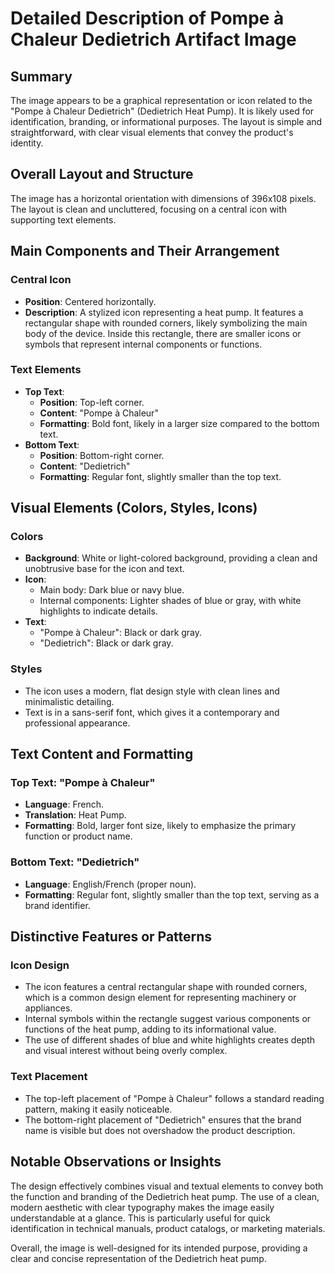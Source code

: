 # Detailed Description of Pompe à Chaleur Dedietrich Artifact Image

## Summary
The image appears to be a graphical representation or icon related to the "Pompe à Chaleur Dedietrich" (Dedietrich Heat Pump). It is likely used for identification, branding, or informational purposes. The layout is simple and straightforward, with clear visual elements that convey the product's identity.

## Overall Layout and Structure
The image has a horizontal orientation with dimensions of 396x108 pixels. The layout is clean and uncluttered, focusing on a central icon with supporting text elements.

## Main Components and Their Arrangement

### Central Icon
- **Position**: Centered horizontally.
- **Description**: A stylized icon representing a heat pump. It features a rectangular shape with rounded corners, likely symbolizing the main body of the device. Inside this rectangle, there are smaller icons or symbols that represent internal components or functions.

### Text Elements
- **Top Text**:
  - **Position**: Top-left corner.
  - **Content**: "Pompe à Chaleur"
  - **Formatting**: Bold font, likely in a larger size compared to the bottom text.
- **Bottom Text**:
  - **Position**: Bottom-right corner.
  - **Content**: "Dedietrich"
  - **Formatting**: Regular font, slightly smaller than the top text.

## Visual Elements (Colors, Styles, Icons)

### Colors
- **Background**: White or light-colored background, providing a clean and unobtrusive base for the icon and text.
- **Icon**:
  - Main body: Dark blue or navy blue.
  - Internal components: Lighter shades of blue or gray, with white highlights to indicate details.
- **Text**:
  - "Pompe à Chaleur": Black or dark gray.
  - "Dedietrich": Black or dark gray.

### Styles
- The icon uses a modern, flat design style with clean lines and minimalistic detailing.
- Text is in a sans-serif font, which gives it a contemporary and professional appearance.

## Text Content and Formatting

### Top Text: "Pompe à Chaleur"
- **Language**: French.
- **Translation**: Heat Pump.
- **Formatting**: Bold, larger font size, likely to emphasize the primary function or product name.

### Bottom Text: "Dedietrich"
- **Language**: English/French (proper noun).
- **Formatting**: Regular font, slightly smaller than the top text, serving as a brand identifier.

## Distinctive Features or Patterns

### Icon Design
- The icon features a central rectangular shape with rounded corners, which is a common design element for representing machinery or appliances.
- Internal symbols within the rectangle suggest various components or functions of the heat pump, adding to its informational value.
- The use of different shades of blue and white highlights creates depth and visual interest without being overly complex.

### Text Placement
- The top-left placement of "Pompe à Chaleur" follows a standard reading pattern, making it easily noticeable.
- The bottom-right placement of "Dedietrich" ensures that the brand name is visible but does not overshadow the product description.

## Notable Observations or Insights

The design effectively combines visual and textual elements to convey both the function and branding of the Dedietrich heat pump. The use of a clean, modern aesthetic with clear typography makes the image easily understandable at a glance. This is particularly useful for quick identification in technical manuals, product catalogs, or marketing materials.

Overall, the image is well-designed for its intended purpose, providing a clear and concise representation of the Dedietrich heat pump.
